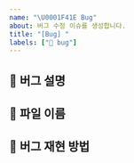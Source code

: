 ```yaml
---
name: "\U0001F41E Bug"
about: 버그 수정 이슈를 생성합니다.
title: "[Bug] "
labels: ["🐞 bug"]
---
```


## 🐛 버그 설명

## 📁 파일 이름

## 🔁 버그 재현 방법


